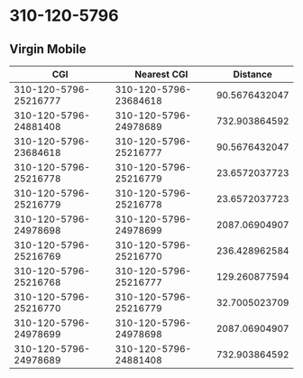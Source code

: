 # 310-120-5796
## Virgin Mobile


| CGI | Nearest CGI | Distance |
|-----|-------------|----------|
| 310-120-5796-25216777 | 310-120-5796-23684618 | 90.5676432047 |
| 310-120-5796-24881408 | 310-120-5796-24978689 | 732.903864592 |
| 310-120-5796-23684618 | 310-120-5796-25216777 | 90.5676432047 |
| 310-120-5796-25216778 | 310-120-5796-25216779 | 23.6572037723 |
| 310-120-5796-25216779 | 310-120-5796-25216778 | 23.6572037723 |
| 310-120-5796-24978698 | 310-120-5796-24978699 | 2087.06904907 |
| 310-120-5796-25216769 | 310-120-5796-25216770 | 236.428962584 |
| 310-120-5796-25216768 | 310-120-5796-25216777 | 129.260877594 |
| 310-120-5796-25216770 | 310-120-5796-25216779 | 32.7005023709 |
| 310-120-5796-24978699 | 310-120-5796-24978698 | 2087.06904907 |
| 310-120-5796-24978689 | 310-120-5796-24881408 | 732.903864592 |

